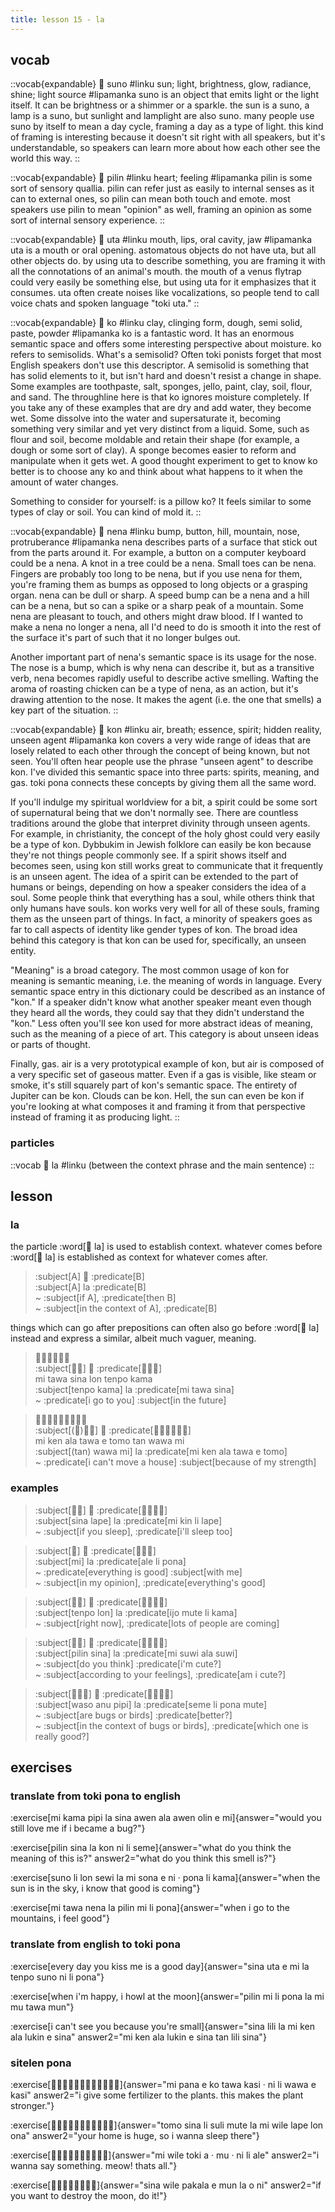 ```yaml
---
title: lesson 15 - la
---
```

## vocab
::vocab{expandable}
󱥤 suno
#linku
sun; light, brightness, glow, radiance, shine; light source
#lipamanka
suno is an object that emits light or the light itself. It can be brightness or a shimmer or a sparkle. the sun is a suno, a lamp is a suno, but sunlight and lamplight are also suno. many people use suno by itself to mean a day cycle, framing a day as a type of light. this kind of framing is interesting because it doesn't sit right with all speakers, but it's understandable, so speakers can learn more about how each other see the world this way.
::

::vocab{expandable}
󱥎 pilin
#linku
heart; feeling
#lipamanka
pilin is some sort of sensory quallia. pilin can refer just as easily to internal senses as it can to external ones, so pilin can mean both touch and emote. most speakers use pilin to mean "opinion" as well, framing an opinion as some sort of internal sensory experience.
::

::vocab{expandable}
󱥰 uta
#linku
mouth, lips, oral cavity, jaw
#lipamanka
uta is a mouth or oral opening. astomatous objects do not have uta, but all other objects do. by using uta to describe something, you are framing it with all the connotations of an animal's mouth. the mouth of a venus flytrap could very easily be something else, but using uta for it emphasizes that it consumes. uta often create noises like vocalizations, so people tend to call voice chats and spoken language "toki uta."
::

::vocab{expandable}
󱤜 ko
#linku
clay, clinging form, dough, semi solid, paste, powder
#lipamanka
ko is a fantastic word. It has an enormous semantic space and offers some interesting perspective about moisture. ko refers to semisolids. What's a semisolid? Often toki ponists forget that most English speakers don't use this descriptor. A semisolid is something that has solid elements to it, but isn't hard and doesn't resist a change in shape. Some examples are toothpaste, salt, sponges, jello, paint, clay, soil, flour, and sand. The throughline here is that ko ignores moisture completely. If you take any of these examples that are dry and add water, they become wet. Some dissolve into the water and supersaturate it, becoming something very similar and yet very distinct from a liquid. Some, such as flour and soil, become moldable and retain their shape (for example, a dough or some sort of clay). A sponge becomes easier to reform and manipulate when it gets wet. A good thought experiment to get to know ko better is to choose any ko and think about what happens to it when the amount of water changes.

Something to consider for yourself: is a pillow ko? It feels similar to some types of clay or soil. You can kind of mold it.
::

::vocab{expandable}
󱥀 nena
#linku
bump, button, hill, mountain, nose, protruberance
#lipamanka
nena describes parts of a surface that stick out from the parts around it. For example, a button on a computer keyboard could be a nena. A knot in a tree could be a nena. Small toes can be nena. Fingers are probably too long to be nena, but if you use nena for them, you're framing them as bumps as opposed to long objects or a grasping organ. nena can be dull or sharp. A speed bump can be a nena and a hill can be a nena, but so can a spike or a sharp peak of a mountain. Some nena are pleasant to touch, and others might draw blood. If I wanted to make a nena no longer a nena, all I'd need to do is smooth it into the rest of the surface it's part of such that it no longer bulges out.

Another important part of nena's semantic space is its usage for the nose. The nose is a bump, which is why nena can describe it, but as a transitive verb, nena becomes rapidly useful to describe active smelling. Wafting the aroma of roasting chicken can be a type of nena, as an action, but it's drawing attention to the nose. It makes the agent (i.e. the one that smells) a key part of the situation.
::

::vocab{expandable}
󱤝 kon
#linku
air, breath; essence, spirit; hidden reality, unseen agent
#lipamanka
kon covers a very wide range of ideas that are losely related to each other through the concept of being known, but not seen. You'll often hear people use the phrase "unseen agent" to describe kon. I've divided this semantic space into three parts: spirits, meaning, and gas. toki pona connects these concepts by giving them all the same word.

If you'll indulge my spiritual worldview for a bit, a spirit could be some sort of supernatural being that we don't normally see. There are countless traditions around the globe that interpret divinity through unseen agents. For example, in christianity, the concept of the holy ghost could very easily be a type of kon. Dybbukim in Jewish folklore can easily be kon because they're not things people commonly see. If a spirit shows itself and becomes seen, using kon still works great to communicate that it frequently is an unseen agent. The idea of a spirit can be extended to the part of humans or beings, depending on how a speaker considers the idea of a soul. Some people think that everything has a soul, while others think that only humans have souls. kon works very well for all of these souls, framing them as the unseen part of things. In fact, a minority of speakers goes as far to call aspects of identity like gender types of kon. The broad idea behind this category is that kon can be used for, specifically, an unseen entity.

"Meaning" is a broad category. The most common usage of kon for meaning is semantic meaning, i.e. the meaning of words in language. Every semantic space entry in this dictionary could be described as an instance of "kon." If a speaker didn't know what another speaker meant even though they heard all the words, they could say that they didn't understand the "kon." Less often you'll see kon used for more abstract ideas of meaning, such as the meaning of a piece of art. This category is about unseen ideas or parts of thought.

Finally, gas. air is a very prototypical example of kon, but air is composed of a very specific set of gaseous matter. Even if a gas is visible, like steam or smoke, it's still squarely part of kon's semantic space. The entirety of Jupiter can be kon. Clouds can be kon. Hell, the sun can even be kon if you're looking at what composes it and framing it from that perspective instead of framing it as producing light.
::

### particles
::vocab
󱤡 la
#linku
(between the context phrase and the main sentence)
::

## lesson
### la
the particle :word[󱤡 la] is used to establish context. whatever comes before :word[󱤡 la] is established as context for whatever comes after.

> :subject[A] 󱤡 :predicate[B] \
> :subject[A] la :predicate[B] \
> ~ :subject[if A], :predicate[then B] \
> ~ :subject[in the context of A], :predicate[B] 

things which can go after prepositions can often also go before :word[󱤡 la] instead and express a similar, albeit much vaguer, meaning.

> 󱤴󱥩󱥞󱤬󱥫󱤖 \
> :subject[󱥫󱤖] 󱤡 :predicate[󱤴󱥩󱥞] \
> mi tawa sina lon tenpo kama \
> :subject[tenpo kama] la :predicate[mi tawa sina] \
> ~ :predicate[i go to you] :subject[in the future]

> 󱤴󱤘󱤂󱥩󱤉󱥭󱥧󱥵󱤴 \
> :subject[(󱥧)󱥵󱤴] 󱤡 :predicate[󱤴󱤘󱤂󱥩󱤉󱥭] \
> mi ken ala tawa e tomo tan wawa mi \
> :subject[(tan) wawa mi] la :predicate[mi ken ala tawa e tomo] \
> ~ :predicate[i can't move a house] :subject[because of my strength]

### examples

> :subject[󱥞󱤢] 󱤡 :predicate[󱤴󱥹󱤧󱤢] \
> :subject[sina lape] la :predicate[mi kin li lape] \
> ~ :subject[if you sleep], :predicate[i'll sleep too]

> :subject[󱤴] 󱤡 :predicate[󱤄󱤧󱥔] \
> :subject[mi] la :predicate[ale li pona] \
> ~ :predicate[everything is good] :subject[with me] \
> ~ :subject[in my opinion], :predicate[everything's good]

> :subject[󱥫󱤬] 󱤡 :predicate[󱤌󱤼󱤧󱤖] \
> :subject[tenpo lon] la :predicate[ijo mute li kama] \
> ~ :subject[right now], :predicate[lots of people are coming]

> :subject[󱥎󱥞] 󱤡 :predicate[󱤴󱥦󱤂󱥦] \
> :subject[pilin sina] la :predicate[mi suwi ala suwi] \
> ~ :subject[do you think] :predicate[i'm cute?] \
> ~ :subject[according to your feelings], :predicate[am i cute?]

> :subject[󱥴󱤇󱥑] 󱤡 :predicate[󱥙󱤧󱥔󱤼] \
> :subject[waso anu pipi] la :predicate[seme li pona mute] \
> ~ :subject[are bugs or birds] :predicate[better?] \
> ~ :subject[in the context of bugs or birds], :predicate[which one is really good?]

## exercises
### translate from toki pona to english
:exercise[mi kama pipi la sina awen ala awen olin e mi]{answer="would you still love me if i became a bug?"}

:exercise[pilin sina la kon ni li seme]{answer="what do you think the meaning of this is?" answer2="what do you think this smell is?"}

:exercise[suno li lon sewi la mi sona e ni · pona li kama]{answer="when the sun is in the sky, i know that good is coming"}

:exercise[mi tawa nena la pilin mi li pona]{answer="when i go to the mountains, i feel good"}

### translate from english to toki pona
:exercise[every day you kiss me is a good day]{answer="sina uta e mi la tenpo suno ni li pona"}

:exercise[when i'm happy, i howl at the moon]{answer="pilin mi li pona la mi mu tawa mun"}

:exercise[i can't see you because you're small]{answer="sina lili la mi ken ala lukin e sina" answer2="mi ken ala lukin e sina tan lili sina"}

### sitelen pona
:exercise[󱤴󱥌󱤉󱤜󱥩󱤗󱦜󱥁󱤧󱥵󱤉󱤗]{answer="mi pana e ko tawa kasi · ni li wawa e kasi" answer2="i give some fertilizer to the plants. this makes the plant stronger."}

:exercise[󱥭󱥞󱤧󱥣󱤼󱤡󱤴󱥷󱤢󱤬󱥆]{answer="tomo sina li suli mute la mi wile lape lon ona" answer2="your home is huge, so i wanna sleep there"}

:exercise[󱤴󱥷󱥬󱤀󱦜󱤹󱦜󱥁󱤧󱤄]{answer="mi wile toki a · mu · ni li ale" answer2="i wanna say something. meow! thats all."}

:exercise[󱥞󱥷󱥈󱤉󱤺󱤡󱥄󱥁]{answer="sina wile pakala e mun la o ni" answer2="if you want to destroy the moon, do it!"}

